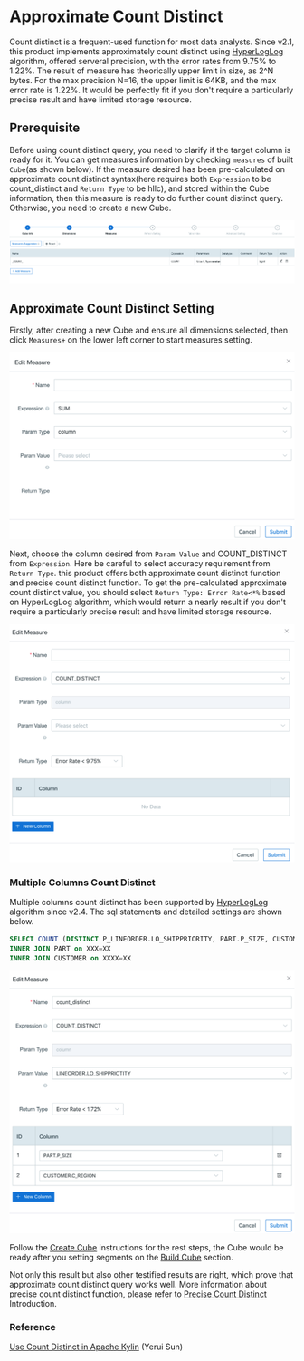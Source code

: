 # Approximate Count Distinct

Count distinct is a frequent-used function for most data analysts. Since v2.1, this product implements approximately count distinct using [HyperLogLog](https://hal.inria.fr/hal-00406166/document) algorithm, offered serveral precision, with the error rates from 9.75% to 1.22%. The result of measure has theorically upper limit in size, as 2^N bytes. For the max precision N=16, the upper limit is 64KB, and the max error rate is 1.22%. It would be perfectly fit if you don't require a particularly precise result and have limited storage resource. 



## Prerequisite

Before using count distinct query, you need to clarify if the target column is ready for it. You can get measures information by checking `measures` of built `Cube`(as shown below). If the measure desired has been pre-calculated on approximate count distinct syntax(here requires both `Expression` to be count_distinct and `Return Type` to be hllc), and stored within the Cube information, then this measure is ready to do further count distinct query. Otherwise, you need to create a new Cube.

![](images/cd_measures.png)



## Approximate Count Distinct Setting

Firstly, after creating a new Cube and ensure all dimensions selected, then click `Measures+` on the lower left corner to start measures setting.  

![](images/cd_measures_add.1.png)

Next, choose the column desired from `Param Value` and COUNT_DISTINCT from `Expression`. Here be careful to select accuracy requirement from `Return Type`.  this product offers both approximate count distinct function and precise count distinct function. To get the pre-calculated approximate count distinct value, you should select  `Return Type: Error Rate<*%` based on HyperLogLog algorithm, which would return a nearly result if you don't require a particularly precise result and have limited storage resource. 

![](images/cd_measures_add.2.png)

### Multiple Columns Count Distinct

Multiple columns count distinct has been supported by [HyperLogLog](https://hal.inria.fr/hal-00406166/document) algorithm since v2.4. The sql statements and detailed settings are shown below.

```sql
SELECT COUNT (DISTINCT P_LINEORDER.LO_SHIPPRIORITY, PART.P_SIZE, CUSTOMER.C_REGION) FROM P_LINEORDER 
INNER JOIN PART on XXX=XX
INNER JOIN CUSTOMER on XXXX=XX
```

![](images/cd_measures_add.3.png)

Follow the [Create Cube](create_cube.en.md) instructions for the rest steps, the Cube would be ready after you setting segments on the [Build Cube](../build_cube.en.md) section.

Not only this result but also other testified results are right, which prove that approximate count distinct query works well. More information about precise count distinct function, please refer to [Precise Count Distinct](count_distinct_precise.en.md) Introduction.

### Reference

[Use Count Distinct in Apache Kylin](http://kylin.apache.org/blog/2016/08/01/count-distinct-in-kylin/) (Yerui Sun)

